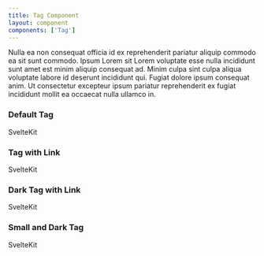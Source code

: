 ```yaml
---
title: Tag Component
layout: component
components: ['Tag']
---
```


<script>
  import { Tag, Preview } from '$lib/components'
</script>

Nulla ea non consequat officia id ex reprehenderit pariatur aliquip commodo ea sit sunt commodo. Ipsum Lorem sit Lorem voluptate esse nulla incididunt sunt amet est minim aliquip consequat ad. Minim culpa sint culpa aliqua voluptate labore id deserunt incididunt qui. Fugiat dolore ipsum consequat anim. Ut consectetur excepteur ipsum pariatur reprehenderit ex fugiat incididunt mollit ea occaecat nulla ullamco in.

### Default Tag

<Tag>SvelteKit</Tag>

### Tag with Link

<Tag href="https://kit.svelte.dev">SvelteKit</Tag>

### Dark Tag with Link

<Tag type="dark" href="https://kit.svelte.dev">SvelteKit</Tag>

### Small and Dark Tag

<Tag type="dark" size="sm">SvelteKit</Tag>
